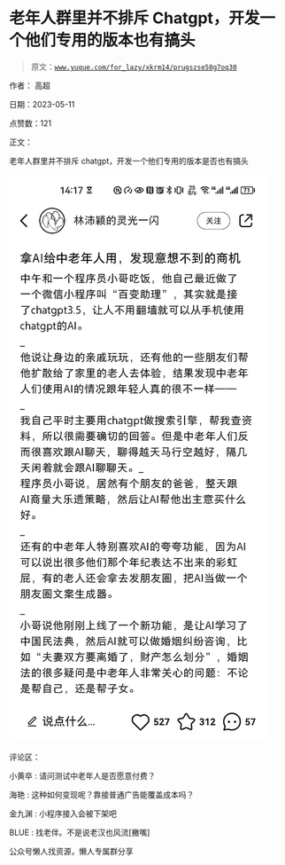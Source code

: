 # 老年人群里并不排斥 Chatgpt，开发一个他们专用的版本也有搞头

> 原文：[`www.yuque.com/for_lazy/xkrm14/prugszse50g7oq30`](https://www.yuque.com/for_lazy/xkrm14/prugszse50g7oq30)



作者： 高超



日期：2023-05-11



点赞数：121



正文：



老年人群里并不排斥 chatgpt，开发一个他们专用的版本是否也有搞头



![](img/f863a19d8ed8866af75c8eaf18780a03.png)  

评论区：



小黄卒 : 请问测试中老年人是否愿意付费？



海艳 : 这种如何变现呢？靠接普通广告能覆盖成本吗？



金九渊 : 小程序接入会被下架吧



BLUE : 找老伴。不是说老汉也风流[撇嘴]



公众号懒人找资源，懒人专属群分享

